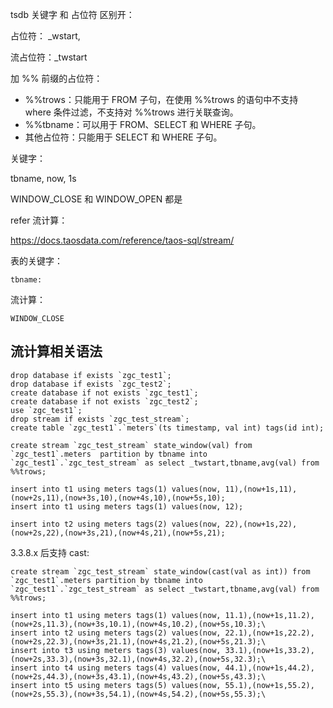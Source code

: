 tsdb 关键字 和 占位符 区别开：

占位符： _wstart, 

流占位符：_twstart

加 %% 前缀的占位符：

- %%trows：只能用于 FROM 子句，在使用 %%trows 的语句中不支持 where 条件过滤，不支持对 %%trows 进行关联查询。
- %%tbname：可以用于 FROM、SELECT 和 WHERE 子句。
- 其他占位符：只能用于 SELECT 和 WHERE 子句。





关键字：

tbname, now, 1s 

WINDOW_CLOSE 和 WINDOW_OPEN 都是





refer 流计算：

https://docs.taosdata.com/reference/taos-sql/stream/





表的关键字：

```
tbname: 
```

流计算：

```
WINDOW_CLOSE
```



## 流计算相关语法

```
drop database if exists `zgc_test1`;
drop database if exists `zgc_test2`;
create database if not exists `zgc_test1`;
create database if not exists `zgc_test2`;
use `zgc_test1`;
drop stream if exists `zgc_test_stream`;
create table `zgc_test1`.`meters`(ts timestamp, val int) tags(id int);

create stream `zgc_test_stream` state_window(val) from `zgc_test1`.meters  partition by tbname into `zgc_test1`.`zgc_test_stream` as select _twstart,tbname,avg(val) from %%trows;

insert into t1 using meters tags(1) values(now, 11),(now+1s,11),(now+2s,11),(now+3s,10),(now+4s,10),(now+5s,10);
insert into t1 using meters tags(1) values(now, 12);

insert into t2 using meters tags(2) values(now, 22),(now+1s,22),(now+2s,22),(now+3s,21),(now+4s,21),(now+5s,21);
```
3.3.8.x 后支持 cast:
```
create stream `zgc_test_stream` state_window(cast(val as int)) from `zgc_test1`.meters partition by tbname into `zgc_test1`.`zgc_test_stream` as select _twstart,tbname,avg(val) from %%trows;

insert into t1 using meters tags(1) values(now, 11.1),(now+1s,11.2),(now+2s,11.3),(now+3s,10.1),(now+4s,10.2),(now+5s,10.3);\
insert into t2 using meters tags(2) values(now, 22.1),(now+1s,22.2),(now+2s,22.3),(now+3s,21.1),(now+4s,21.2),(now+5s,21.3);\
insert into t3 using meters tags(3) values(now, 33.1),(now+1s,33.2),(now+2s,33.3),(now+3s,32.1),(now+4s,32.2),(now+5s,32.3);\
insert into t4 using meters tags(4) values(now, 44.1),(now+1s,44.2),(now+2s,44.3),(now+3s,43.1),(now+4s,43.2),(now+5s,43.3);\
insert into t5 using meters tags(5) values(now, 55.1),(now+1s,55.2),(now+2s,55.3),(now+3s,54.1),(now+4s,54.2),(now+5s,55.3);\
```

